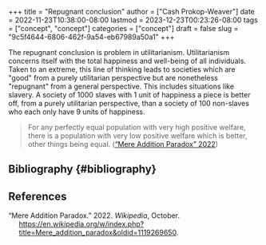 +++
title = "Repugnant conclusion"
author = ["Cash Prokop-Weaver"]
date = 2022-11-23T10:38:00-08:00
lastmod = 2023-12-23T00:23:26-08:00
tags = ["concept", "concept"]
categories = ["concept"]
draft = false
slug = "9c5f4644-6806-462f-9a54-eb67989a50a1"
+++

The repugnant conclusion is problem in utilitarianism. Utilitarianism concerns itself with the total happiness and well-being of all individuals. Taken to an extreme, this line of thinking leads to societies which are "good" from a purely utilitarian perspective but are nonetheless "repugnant" from a general perspective. This includes situations like slavery. A society of 1000 slaves with 1 unit of happiness a piece is better off, from a purely utilitarian perspective, than a society of 100 non-slaves who each only have 9 units of happiness.

> For any perfectly equal population with very high positive welfare, there is a population with very low positive welfare which is better, other things being equal.
> (<a href="#citeproc_bib_item_1">“Mere Addition Paradox” 2022</a>)


## Bibliography {#bibliography}

## References

<style>.csl-entry{text-indent: -1.5em; margin-left: 1.5em;}</style><div class="csl-bib-body">
  <div class="csl-entry"><a id="citeproc_bib_item_1"></a>“Mere Addition Paradox.” 2022. <i>Wikipedia</i>, October. <a href="https://en.wikipedia.org/w/index.php?title=Mere_addition_paradox&oldid=1119269650">https://en.wikipedia.org/w/index.php?title=Mere_addition_paradox&#38;oldid=1119269650</a>.</div>
</div>
